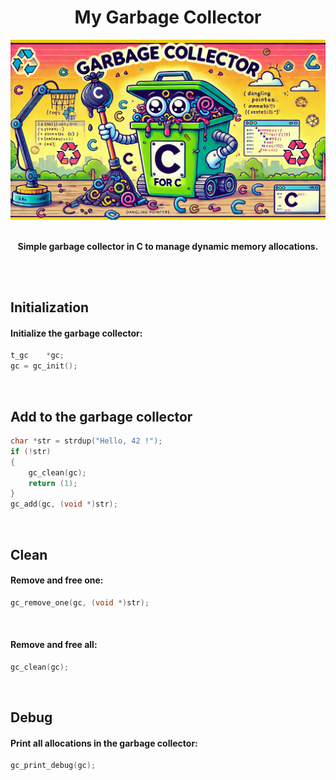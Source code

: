 <div align="center">
<h1>My Garbage Collector</h1>
<img src="banner.webp" alt="Banner Garbage Collector C" width="650" />

</br>
</br>

<strong>Simple garbage collector in C to manage dynamic memory allocations.</strong>


</br>


</div>

</br>

## Initialization

#### Initialize the garbage collector:
```c
t_gc	*gc;
gc = gc_init();
```

</br>

## Add to the garbage collector

```c
char *str = strdup("Hello, 42 !");
if (!str)
{
	gc_clean(gc);
	return (1);
}
gc_add(gc, (void *)str);
```

</br>

## Clean

#### Remove and free one:
```c
gc_remove_one(gc, (void *)str);
```

</br>

#### Remove and free all:
```c
gc_clean(gc);
```

</br>

## Debug

#### Print all allocations in the garbage collector:
```c
gc_print_debug(gc);
```
